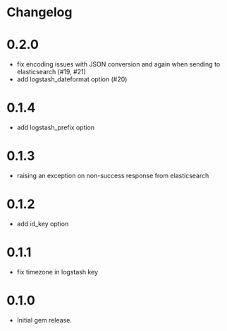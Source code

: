 Changelog
=========

0.2.0
=====

- fix encoding issues with JSON conversion and again when sending to elasticsearch (#19, #21)
- add logstash_dateformat option (#20)

0.1.4
=====

- add logstash_prefix option

0.1.3
=====

- raising an exception on non-success response from elasticsearch

0.1.2
=====

- add id_key option

0.1.1
=====

- fix timezone in logstash key


0.1.0
=====

 - Initial gem release.
